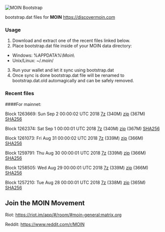 ![MOIN Bootstrap](https://i.imgur.com/KjM1jMp.jpg)

bootstrap.dat files for **MOIN** https://discovermoin.com

### Usage

1. Download and extract one of the recent files linked below.
2. Place bootstrap.dat file inside of your MOIN data directory:
 - Windows: %APPDATA%\Moin\
 - Unix/Linux: ~/.moin/
3. Run your wallet and let it sync using bootstrap.dat
4. Once sync is done bootstrap.dat file will be renamed to bootstrap.dat.old automagically and can be safely removed.


### Recent files

####For mainnet:

Block 1263669: Sun Sep  2 00:00:02 UTC 2018 [7z](https://transfer.sh/QXRp3/bootstrap.dat.20180902.7z) (340M) [zip](https://transfer.sh/IDcoH/bootstrap.dat.20180902.zip) (367M) [SHA256](https://transfer.sh/7LENv/sha256.txt)

Block 1262374: Sat Sep  1 00:00:01 UTC 2018 [7z](https://transfer.sh/Ngmj9/bootstrap.dat.20180901.7z) (340M) [zip](https://transfer.sh/11vn37/bootstrap.dat.20180901.zip) (367M) [SHA256](https://transfer.sh/9YOFE/sha256.txt)

Block 1261073: Fri Aug 31 00:00:02 UTC 2018 [7z](https://transfer.sh/KPD8/bootstrap.dat.20180831.7z) (339M) [zip](https://transfer.sh/17c6Z/bootstrap.dat.20180831.zip) (366M) [SHA256](https://transfer.sh/mRLhT/sha256.txt)

Block 1259791: Thu Aug 30 00:00:01 UTC 2018 [7z](https://transfer.sh/j57xS/bootstrap.dat.20180830.7z) (339M) [zip](https://transfer.sh/NjUNd/bootstrap.dat.20180830.zip) (366M) [SHA256](https://transfer.sh/Mgkyh/sha256.txt)

Block 1258505: Wed Aug 29 00:00:01 UTC 2018 [7z](https://transfer.sh/10nLe2/bootstrap.dat.20180829.7z) (339M) [zip](https://transfer.sh/z1Kku/bootstrap.dat.20180829.zip) (366M) [SHA256](https://transfer.sh/TaKGu/sha256.txt)

Block 1257210: Tue Aug 28 00:00:01 UTC 2018 [7z](https://transfer.sh/dO8SW/bootstrap.dat.20180828.7z) (338M) [zip](https://transfer.sh/GNe7L/bootstrap.dat.20180828.zip) (365M) [SHA256](https://transfer.sh/ZY7n4/sha256.txt)

## Join the MOIN Movement

Riot: https://riot.im/app/#/room/#moin-general:matrix.org

Reddit: https://www.reddit.com/r/MOIN
